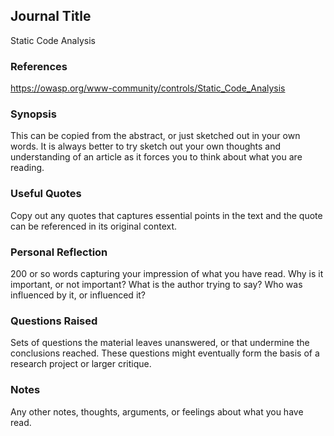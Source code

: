## Journal Title

Static Code Analysis

### References

https://owasp.org/www-community/controls/Static_Code_Analysis

### Synopsis

This can be copied from the abstract, or just sketched out in your own words. It is always better to try sketch out your own thoughts and understanding of an article as it forces you to think about what you are reading.

### Useful Quotes

Copy out any quotes that captures essential points in the text and the quote can be referenced in its original context.

### Personal Reflection

200 or so words capturing your impression of what you have read. Why is it important, or not important? What is the author trying to say? Who was influenced by it, or influenced it?

### Questions Raised

Sets of questions the material leaves unanswered, or that undermine the conclusions reached. These questions might eventually form the basis of a research project or larger critique.

### Notes

Any other notes, thoughts, arguments, or feelings about what you have read.